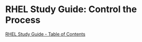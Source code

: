# RHEL Study Guide: Control the Process

[RHEL Study Guide - Table of Contents](https://github.com/pslucas0212/RHEL-Study-Guide) 
